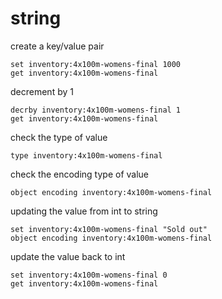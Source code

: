 # string

create a key/value pair
```redis
set inventory:4x100m-womens-final 1000
get inventory:4x100m-womens-final
```

decrement by 1
```redis
decrby inventory:4x100m-womens-final 1
get inventory:4x100m-womens-final
```

check the type of value
```redis
type inventory:4x100m-womens-final
```

check the encoding type of value
```redis
object encoding inventory:4x100m-womens-final
```

updating the value from int to string
```redis
set inventory:4x100m-womens-final "Sold out"
object encoding inventory:4x100m-womens-final
```

update the value back to int
```redis
set inventory:4x100m-womens-final 0
get inventory:4x100m-womens-final
```
